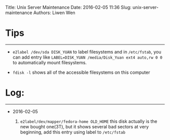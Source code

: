 Title: Unix Server Maintenance
Date: 2016-02-05 11:36
Slug: unix-server-maintenance
Authors: Liwen Wen

# Tips
- - -
* `e2label /dev/sda DISK_YUAN` to label filesystems and in `/etc/fstab`, you can add entry like `LABEL=DISK_YUAN /media/Disk_Yuan ext4 auto,rw 0 0  ` to automatically  mount filesystems. 

* `fdisk -l` shows all of the accessible filesystems on this computer
# Log:
- - -
* 2016-02-05
   
     1. `e2label/dev/mapper/fedora-home OLD_HOME` this disk actually is the new bought one(3T), but it shows several bad sectors at very beginning, add this entry using label to `/etc/fstab`
